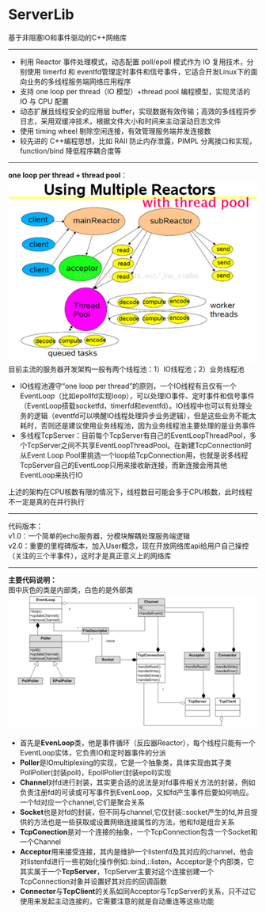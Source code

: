 # ServerLib
基于非阻塞IO和事件驱动的C++网络库
****
* 利用 Reactor 事件处理模式，动态配置 poll/epoll 模式作为 IO 复用技术，分别使用 timerfd 和 eventfd管理定时事件和信号事件，它适合开发Linux下的面向业务的多线程服务端网络应用程序  
* 支持 one loop per thread（IO 模型）+thread pool 编程模型，实现灵活的 IO 与 CPU 配置  
* 动态扩展且线程安全的应用层 buffer，实现数据有效传输；高效的多线程异步日志，采用双缓冲技术，根据文件大小和时间来主动滚动日志文件  
* 使用 timing wheel 剔除空闲连接，有效管理服务端并发连接数  
* 较先进的 C++编程思想，比如 RAII 防止内存泄露，PIMPL 分离接口和实现，function/bind 降低程序耦合度等  
****
**one loop per thread + thread pool**：  
![image](https://github.com/CYouth/ServerLib/blob/master/image/reactor.png)  
目前主流的服务器开发架构一般有两个线程池：1）IO线程池；2）业务线程池  
* IO线程池遵守“one loop per thread”的原则，一个IO线程有且仅有一个EventLoop（比如epollfd实现loop），可以处理IO事件、定时事件和信号事件（EventLoop搭载socketfd，timerfd和eventfd）。IO线程中也可以有处理业务的逻辑（eventfd可以唤醒IO线程处理异步业务逻辑），但是这些业务不能太耗时，否则还是建议使用业务线程池，因为业务线程池主要处理的是业务事件  
* 多线程TcpServer：目前每个TcpServer有自己的EventLoopThreadPool，多个TcpServer之间不共享EventLoopThreadPool。在新建TcpConnection时从Event Loop Pool里挑选一个loop给TcpConnection用，也就是说多线程TcpServer自己的EventLoop只用来接收新连接，而新连接会用其他EventLoop来执行IO  
  
上述的架构在CPU核数有限的情况下，线程数目可能会多于CPU核数，此时线程不一定是真的在并行执行  
****
代码版本：  
v1.0：一个简单的echo服务器，分模块解耦处理服务端逻辑  
v2.0：重要的里程碑版本，加入User概念，现在开放网络库api给用户自己操控（关注的三个半事件），这时才是真正意义上的网络库  
****
**主要代码说明：**  
图中灰色的类是内部类，白色的是外部类  
![image](https://github.com/CYouth/ServerLib/blob/master/image/class.png)  
* 首先是**EvenLoop**类，他是事件循环（反应器Reactor），每个线程只能有一个EventLoop实体，它负责IO和定时器事件的分派  
* **Poller**是IOmultiplexing的实现，它是一个抽象类，具体实现由其子类PollPoller(封装poll)，EpollPoller(封装epoll)实现  
* **Channel**对fd进行封装，其实更合适的说法是对fd事件相关方法的封装，例如负责注册fd的可读或可写事件到EvenLoop，又如fd产生事件后要如何响应。一个fd对应一个channel,它们是聚合关系  
* **Socket**也是对fd的封装，但不同与channel,它仅封装::socket产生的fd,并且提供的方法也是一些获取或设置网络连接属性的方法，他和fd是组合关系  
* **TcpConection**是对一个连接的抽象，一个TcpConnection包含一个Socket和一个Channel  
* **Acceptor**用来接受连接，其内是维护一个listenfd及其对应的channel，他会对listenfd进行一些初始化操作例如::bind,::listen，Acceptor是个内部类，它其实属于一个**TcpServer**，TcpServer主要对这个连接创建一个TcpConnection对象并设置好其对应的回调函数  
* **Connector**与**TcpClient**的关系如同Acceptor与TcpServer的关系，只不过它使用来发起主动连接的，它需要注意的就是自动重连等这些功能  



